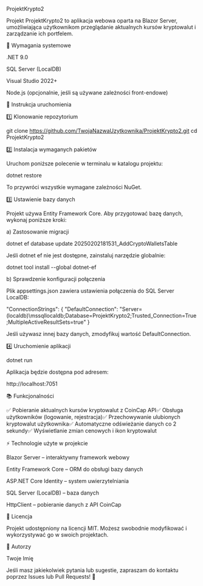 ProjektKrypto2

Projekt ProjektKrypto2 to aplikacja webowa oparta na Blazor Server, umożliwiająca użytkownikom przeglądanie aktualnych kursów kryptowalut i zarządzanie ich portfelem.

📌 Wymagania systemowe

.NET 9.0

SQL Server (LocalDB)

Visual Studio 2022+

Node.js (opcjonalnie, jeśli są używane zależności front-endowe)

🚀 Instrukcja uruchomienia

1️⃣ Klonowanie repozytorium

git clone https://github.com/TwojaNazwaUzytkownika/ProjektKrypto2.git
cd ProjektKrypto2

2️⃣ Instalacja wymaganych pakietów

Uruchom poniższe polecenie w terminalu w katalogu projektu:

dotnet restore

To przywróci wszystkie wymagane zależności NuGet.

3️⃣ Ustawienie bazy danych

Projekt używa Entity Framework Core. Aby przygotować bazę danych, wykonaj poniższe kroki:

a) Zastosowanie migracji

dotnet ef database update 20250202181531_AddCryptoWalletsTable

Jeśli dotnet ef nie jest dostępne, zainstaluj narzędzie globalnie:

dotnet tool install --global dotnet-ef

b) Sprawdzenie konfiguracji połączenia

Plik appsettings.json zawiera ustawienia połączenia do SQL Server LocalDB:

"ConnectionStrings": {
  "DefaultConnection": "Server=(localdb)\\mssqllocaldb;Database=ProjektKrypto2;Trusted_Connection=True;MultipleActiveResultSets=true"
}

Jeśli używasz innej bazy danych, zmodyfikuj wartość DefaultConnection.

4️⃣ Uruchomienie aplikacji

dotnet run

Aplikacja będzie dostępna pod adresem:

http://localhost:7051

📚 Funkcjonalności

✅ Pobieranie aktualnych kursów kryptowalut z CoinCap API✅ Obsługa użytkowników (logowanie, rejestracja)✅ Przechowywanie ulubionych kryptowalut użytkownika✅ Automatyczne odświeżanie danych co 2 sekundy✅ Wyświetlanie zmian cenowych i ikon kryptowalut

⚡ Technologie użyte w projekcie

Blazor Server – interaktywny framework webowy

Entity Framework Core – ORM do obsługi bazy danych

ASP.NET Core Identity – system uwierzytelniania

SQL Server (LocalDB) – baza danych

HttpClient – pobieranie danych z API CoinCap

📄 Licencja

Projekt udostępniony na licencji MIT. Możesz swobodnie modyfikować i wykorzystywać go w swoich projektach.

👥 Autorzy

Twoje Imię

Jeśli masz jakiekolwiek pytania lub sugestie, zapraszam do kontaktu poprzez Issues lub Pull Requests! 🚀
